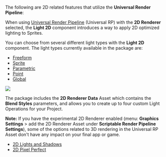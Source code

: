 The following are 2D related features that utilize the __Universal Render Pipeline__:

When using [Universal Render Pipeline](https://docs.unity3d.com/Packages/com.unity.render-pipelines.universal@latest/index.html) (Universal RP) with the **2D Renderer** selected, the **Light 2D** component introduces a way to apply 2D optimized lighting to Sprites. 

You can choose from several different light types with the **Light 2D** component. The light types currently available in the package are:

- [Freeform](LightTypes.html#freeform) 
- [Sprite](LightTypes.html#sprite)
- [Parametric](LightTypes.html#parametric)
- [Point](LightTypes.html#point)
- [Global](LightTypes.html#global)

![](images\image_1.png)

The package includes the __2D Renderer Data__ Asset which contains the __Blend Styles__ parameters, and allows you to create up to four custom Light Operations for your Project.  


**Note:** If you have the experimental 2D Renderer enabled (menu: **Graphics Settings** > add the 2D Renderer Asset under **Scriptable Render Pipeline Settings**), some of the options related to 3D rendering in the Universal RP Asset don't have any impact on your final app or game.
- [2D Lights and Shadows](Lights-2D-intro.md)
- [2D Pixel Perfect](2d-pixelperfect.md)

 